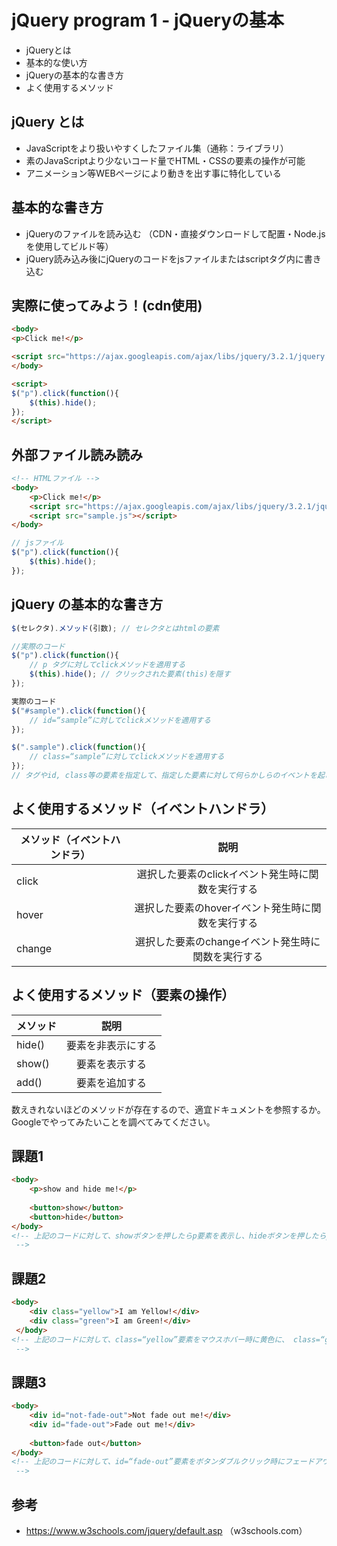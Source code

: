 # jQuery program 1 - jQueryの基本

- jQueryとは
- 基本的な使い方
- jQueryの基本的な書き方
- よく使用するメソッド

 ## jQuery とは
- JavaScriptをより扱いやすくしたファイル集（通称：ライブラリ） 
- 素のJavaScriptより少ないコード量でHTML・CSSの要素の操作が可能
- アニメーション等WEBページにより動きを出す事に特化している


## 基本的な書き方
- jQueryのファイルを読み込む
（CDN・直接ダウンロードして配置・Node.jsを使用してビルド等）
- jQuery読み込み後にjQueryのコードをjsファイルまたはscriptタグ内に書き込む


## 実際に使ってみよう！(cdn使用)
```html
<body>
<p>Click me!</p>

<script src="https://ajax.googleapis.com/ajax/libs/jquery/3.2.1/jquery.min.js"></script>
</body>

<script>
$("p").click(function(){
    $(this).hide();
});
</script>

```


## 外部ファイル読み読み

```html
<!-- HTMLファイル -->
<body>
    <p>Click me!</p>
    <script src="https://ajax.googleapis.com/ajax/libs/jquery/3.2.1/jquery.min.js"></script>
    <script src="sample.js"></script>
</body>
```
```js
// jsファイル
$("p").click(function(){
    $(this).hide();
});
```

## jQuery の基本的な書き方
```js
$(セレクタ).メソッド(引数); // セレクタとはhtmlの要素

//実際のコード
$("p").click(function(){
    // p タグに対してclickメソッドを適用する
    $(this).hide(); // クリックされた要素(this)を隠す
});

実際のコード
$("#sample").click(function(){
    // id=“sample”に対してclickメソッドを適用する
});

$(".sample").click(function(){
    // class=“sample”に対してclickメソッドを適用する
});
// タグやid, class等の要素を指定して、指定した要素に対して何らかしらのイベントを起こすのが基本的な使い方
```

## よく使用するメソッド（イベントハンドラ）
| メソッド（イベントハンドラ）       | 説明           |
| ------------- |:-------------:|
| click      | 選択した要素のclickイベント発生時に関数を実行する |
| hover      | 選択した要素のhoverイベント発生時に関数を実行する|
| change     | 選択した要素のchangeイベント発生時に関数を実行する|

## よく使用するメソッド（要素の操作）
| メソッド       | 説明           |
| ------------- |:-------------:|
| hide()     | 要素を非表示にする|
| show()      | 要素を表示する|
| add()     | 要素を追加する|

数えきれないほどのメソッドが存在するので、適宜ドキュメントを参照するか。Googleでやってみたいことを調べてみてください。


## 課題1

```html
<body>
    <p>show and hide me!</p>
    
    <button>show</button>
    <button>hide</button>    
</body>
<!-- 上記のコードに対して、showボタンを押したらp要素を表示し、hideボタンを押したらp要素を非表示にするコードを記述してください。
 -->
```

## 課題2
```html
<body>
    <div class="yellow">I am Yellow!</div>
    <div class="green">I am Green!</div> 
 </body>
<!-- 上記のコードに対して、class=“yellow”要素をマウスホバー時に黄色に、 class=“green”要素をマウスホバー時に緑色になるようにコードを記述してください。
 -->
```

## 課題3 
```html
<body>
    <div id="not-fade-out">Not fade out me!</div>
    <div id="fade-out">Fade out me!</div>
    
    <button>fade out</button>
</body>
<!-- 上記のコードに対して、id=“fade-out”要素をボタンダブルクリック時にフェードアウトするようにコードを記述してください
 -->
```

## 参考
- https://www.w3schools.com/jquery/default.asp
 （w3schools.com）
